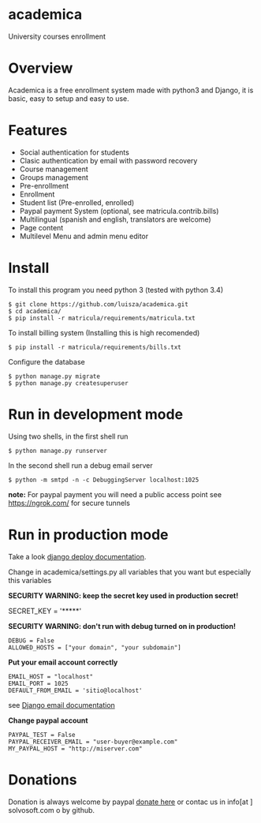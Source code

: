 # academica
University courses enrollment


# Overview

Academica is a free enrollment system made with python3 and Django, it is basic, easy to setup and 
easy to use.

# Features

* Social authentication for students 
* Clasic authentication by email with password recovery
* Course management
* Groups management
* Pre-enrollment 
* Enrollment 
* Student list (Pre-enrolled, enrolled) 
* Paypal payment System (optional, see matricula.contrib.bills)
* Multilingual (spanish and english, translators are welcome)
* Page content 
* Multilevel Menu and admin menu editor  

# Install 

To install this program you need python 3  (tested with python 3.4)


	$ git clone https://github.com/luisza/academica.git
	$ cd academica/
	$ pip install -r matricula/requirements/matricula.txt

To install billing system (Installing this is high recomended)
	
	$ pip install -r matricula/requirements/bills.txt
		

Configure the database

	$ python manage.py migrate
	$ python manage.py createsuperuser
	
# Run in development mode

Using two shells, in the first shell run

	$ python manage.py runserver
	
In the second shell run a debug email server 

	$ python -m smtpd -n -c DebuggingServer localhost:1025

**note:** For paypal payment you will need a public access point see https://ngrok.com/ for secure tunnels

# Run in production mode

Take a look [django deploy documentation](https://docs.djangoproject.com/en/1.8/howto/deployment/).

Change in academica/settings.py all variables that you want but especially this variables

**SECURITY WARNING: keep the secret key used in production secret!**

SECRET_KEY = '*****'

**SECURITY WARNING: don't run with debug turned on in production!**
```
DEBUG = False
ALLOWED_HOSTS = ["your domain", "your subdomain"]
```

**Put your email account correctly**

```
EMAIL_HOST = "localhost"
EMAIL_PORT = 1025
DEFAULT_FROM_EMAIL = 'sitio@localhost'
```

see [Django email documentation](https://docs.djangoproject.com/en/1.8/topics/email/)

**Change paypal account**

```
PAYPAL_TEST = False
PAYPAL_RECEIVER_EMAIL = "user-buyer@example.com"
MY_PAYPAL_HOST = "http://miserver.com"
```

# Donations

Donation is always welcome by paypal [donate here](https://www.paypal.com/cgi-bin/webscr?cmd=_donations&business=DYR7VVLUED6V6&lc=AL&item_name=Academia%20desarrollo&item_number=22&currency_code=USD&bn=PP%2dDonationsBF%3abtn_donateCC_LG%2egif%3aNonHosted)
or contac us in info[at ] solvosoft.com o by github.
